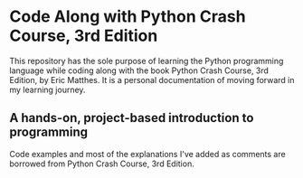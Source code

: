 # Code Along with Python Crash Course, 3rd Edition

This repository has the sole purpose of learning the Python programming language while coding along with the book Python Crash Course, 3rd Edition, by Eric Matthes. It is a personal documentation of moving forward in my learning journey.

## A hands-on, project-based introduction to programming

Code examples and most of the explanations I've added as comments are borrowed from Python Crash Course, 3rd Edition. 
